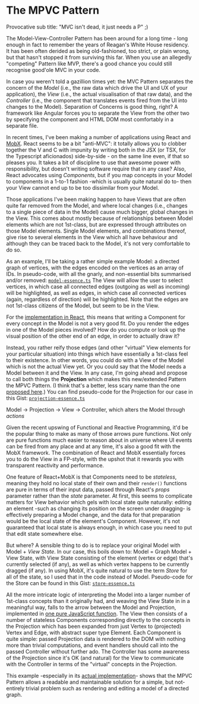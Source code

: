 # The MPVC Pattern

Provocative sub title: "MVC isn't dead, it just needs a P" ;)

The Model-View-Controller Pattern has been around for a long time - long enough in fact to remember the years of Reagan's White House residency.
It has been often derided as being old-fashioned, too strict, or plain wrong, but that hasn't stopped it from surviving this far.
When you use an allegedly "competing" Pattern like MVP, there's a good chance you could still recognise good'ole MVC in your code.

In case you weren't told a gazillion times yet: the MVC Pattern separates the concern of the *Model* (i.e., the raw data which drive the UI and UX of your application), the *View* (i.e., the actual visualisation of that raw data), and the *Controller* (i.e., the component that translates events fired from the UI into changes to the Model).
Separation of Concerns is good thing, right?
A framework like Angular forces you to separate the View from the other two by specifying the component and HTML DOM most comfortably in a separate file.

In recent times, I've been making a number of applications using React and [MobX](https://mobx.js.org/).
React seems to be a bit "anti-MVC": it totally allows you to clobber together the V and C with impunity by writing both in the JSX (or TSX, for the Typescript aficionados) side-by-side - on the same line even, if that so pleases you.
It takes a bit of discipline to use that awesome power with responsibility, but doesn't writing software require that in any case?
Also, React advocates using *Components*, but if you map concepts in your Model to components in a 1-to-1 fashion -which is usually quite natural do to- then your View cannot end up to be too dissimilar from your Model.

Those applications I've been making happen to have Views that are often quite far removed from the Model, and where local changes (i.e., changes to a single piece of data in the Model) cause much bigger, global changes in the View.
This comes about mostly because of relationships between Model elements which are not 1st-class, but are expressed through attributes on those Model elements.
Single Model elements, and combinations thereof, give rise to several elements in the View which all have behaviour and although they can be traced back to the Model, it's not very comfortable to do so.

As an example, I'll be taking a rather simple example Model: a directed graph of vertices, with the edges encoded on the vertices as an array of IDs.
In pseudo-code, with all the gnarly, and non-essential bits summarised and/or removed: [`model-essence.ts`](https://gist.github.com/dslmeinte/37783be232f7da4d1ff1f63cfd22f32f)
The View will allow the user to select vertices, in which case all connected edges (outgoing as well as incoming) will be highlighted, as well as edges, in which case all connected vertices (again, regardless of direction) will be highlighted.
Note that the edges are not 1st-class citizens of the Model, but seem to be in the View.

For the [implementation in React](https://github.com/dslmeinte/mpvc-example/tree/master/tsx), this means that writing a Component for every concept in the Model is not a very good fit.
Do you render the edges in one of the Model pieces involved?
How do you compute or look up the visual position of the other end of an edge, in order to actually draw it?

Instead, you rather reify those edges (and other "virtual" View elements for your particular situation) into things which have essentially a 1st-class feel to their existence.
In other words, you could do with a View of the Model which is not the actual View yet.
Or you could say that the Model needs a Model between it and the View.
In any case, I'm going ahead and propose to call both things the **Projection** which makes this new/extended Pattern the MPVC Pattern.
(I think that's a better, less scary name than the one [proposed here](https://github.com/danielearwicker/bidi-mobx/issues/5#issuecomment-274367997).)
You can find pseudo-code for the Projection for our case in this Gist: [`projection-essence.ts`](https://gist.github.com/dslmeinte/d8f0777201226799eb97e07848efcbda)

Model &rarr; Projection &rarr; View &rarr; Controller, which alters the Model through *actions*

Given the recent upswing of Functional and Reactive Programming, it'd be the popular thing to make as many of those arrows pure functions.
Not only are pure functions much easier to reason about in universe where UI events can be fired from any place and at any time, it's also a good fit with the MobX framework.
The combination of React and MobX essentially forces you to do the View in a FP-style, with the upshot that it rewards you with transparent reactivity and performance.

One feature of React+MobX is that Components need to be *stateless*, meaning they hold no local state of their own and their `render()` functions are pure in terms of their input data, passed through React's *props* parameter rather than the *state* parameter.
At first, this seems to complicate matters for View behavior which gels with local state quite naturally: editing an element -such as changing its position on the screen under dragging- is effectively preparing a Model change, and the data for that preparation would be the local state of the element's Component.
However, it's not guaranteed that local state is always enough, in which case you need to put that edit state somewhere else.

But where?
A sensible thing to do is to replace your original Model with Model + *View State*.
In our case, this boils down to:
Model = Graph Model + View State, with View State consisting of the element (vertex or edge) that's currently selected (if any), as well as which vertex happens to be currently dragged (if any).
In using MobX, it's quite natural to use the term *Store* for all of the state, so I used that in the code instead of Model.
Pseudo-code for the Store can be found in this Gist: [`store-essence.ts`](https://gist.github.com/dslmeinte/07199cfaefe2ced89ad90422ad50d06d)

All the more intricate logic of interpreting the Model into a larger number of 1st-class concepts than it originally had, and weaving the View State in in a meaningful way, falls to the arrow between the Model and Projection, implemented in [one pure JavaScript function](https://github.com/dslmeinte/mpvc-example/blob/master/tsx/src/projection.ts#L71).
The View then consists of a number of stateless Components corresponding directly to the concepts in the Projection which has been expanded from just Vertex to (projected) Vertex and Edge, with abstract super type Element.
Each Component is quite simple: passed Projection data is rendered to the DOM with nothing more than trivial computations, and event handlers should call into the passed Controller without further ado.
The Controller has some awareness of the Projection since it's OK (and natural) for the View to communicate with the Controller in terms of the "virtual" concepts in the Projection.

This example -especially in its [actual implementation](https://github.com/dslmeinte/mpvc-example/tree/master/tsx/src)- shows that the MPVC Pattern allows a readable and maintainable solution for a simple, but not-entirely trivial problem such as rendering and editing a model of a directed graph.

